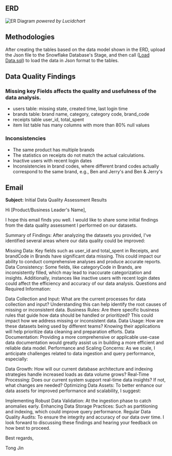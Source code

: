 ## ERD 
![ER Diagram](https://github.com/TongKim/fetch-rewards/assets/97964780/683adbe3-40e5-48ea-9e09-9db00fcba2e5)
_powered by Lucidchart_
## Methodologies 
After creating the tables based on the data model shown in the ERD, upload the Json file to the Snowflake Database's Stage, and then call ([Load Data.sql](https://github.com/TongKim/fetch-rewards/blob/main/Load%20Data.sql)) to load the data in Json format to the tables.









## Data Quality Findings
### Missing key Fields affects the quality and usefulness of the data analysis.
- users table: missing state, created time, last login time
- brands table: brand name, category, category code, brand_code
- receipts table user_id, total_spent
- item list table has many columns with more than 80% null values  
### Inconsistencies
- The same product has multiple brands
- The statistics on receipts do not match the actual calculations.
- Inactive users with recent login dates
- Inconsistencies in brand codes, where different brand codes actually correspond to the same brand, e.g., Ben and Jerry's and Ben & Jerry's

## Email

**Subject:** Initial Data Quality Assessment Results

Hi [Product/Business Leader's Name],

I hope this email finds you well. I would like to share some initial findings from the data quality assessment I performed on our datasets.

Summary of Findings:
After analyzing the datasets you provided, I've identified several areas where our data quality could be improved:

Missing Data: Key fields such as user_id and total_spent in Receipts, and brandCode in Brands have significant data missing. This could impact our ability to conduct comprehensive analyses and produce accurate reports.
Data Consistency: Some fields, like categoryCode in Brands, are inconsistently filled, which may lead to inaccurate categorization and insights. Additionally, instances like inactive users with recent login dates could affect the efficiency and accuracy of our data analysis.
Questions and Required Information:

Data Collection and Input: What are the current processes for data collection and input? Understanding this can help identify the root causes of missing or inconsistent data.
Business Rules: Are there specific business rules that guide how data should be handled or prioritized? This could impact how we address missing or inconsistent data.
Data Usage: How are these datasets being used by different teams? Knowing their applications will help prioritize data cleaning and preparation efforts.
Data Documentation: Providing a more comprehensive or applicable use-case data documentation would greatly assist us in building a more efficient and reliable data model.
Performance and Scaling Concerns:
As we scale, I anticipate challenges related to data ingestion and query performance, especially:

Data Growth: How will our current database architecture and indexing strategies handle increased loads as data volume grows?
Real-Time Processing: Does our current system support real-time data insights? If not, what changes are needed?
Optimizing Data Assets:
To better enhance our data assets for improved performance and scalability, I suggest:

Implementing Robust Data Validation: At the ingestion phase to catch anomalies early.
Enhancing Data Storage Practices: Such as partitioning and indexing, which could improve query performance.
Regular Data Quality Audits: To ensure the integrity and accuracy of our data over time.
I look forward to discussing these findings and hearing your feedback on how best to proceed.

Best regards,

Tong Jin
